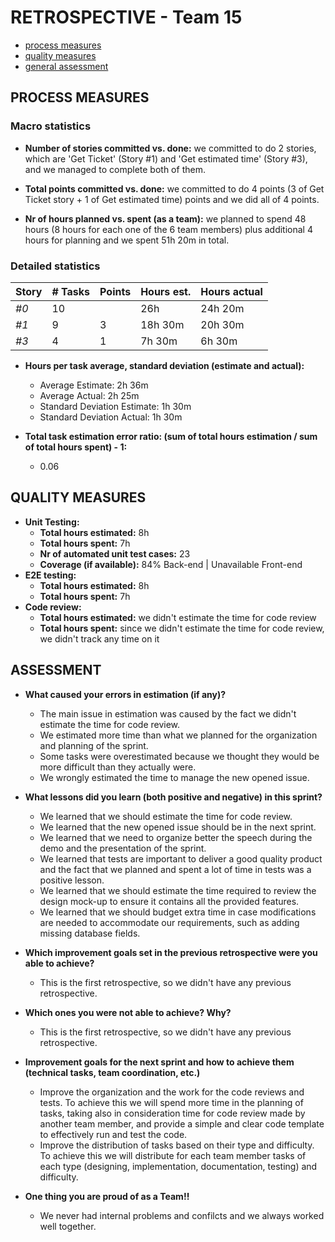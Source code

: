 RETROSPECTIVE - Team 15
=====================================

- [process measures](#process-measures)
- [quality measures](#quality-measures)
- [general assessment](#assessment)

## PROCESS MEASURES 

### Macro statistics

- **Number of stories committed vs. done:** 
  we committed to do 2 stories, which are 'Get Ticket' (Story #1) and 'Get estimated time' (Story #3), and we managed to complete both of them.

- **Total points committed vs. done:**
  we committed to do 4 points (3 of Get Ticket story + 1 of Get estimated time) points and we did all of 4 points.

- **Nr of hours planned vs. spent (as a team):** 
  we planned to spend 48 hours (8 hours for each one of the 6 team members) plus additional 4 hours for planning and we spent 51h 20m in total.

### Detailed statistics

| Story  | # Tasks | Points | Hours est. | Hours actual |
|--------|---------|--------|------------|--------------|
| _#0_   |   10    |        | 26h        |   24h 20m    |
| _#1_   |    9    |   3    | 18h 30m    |   20h 30m    |
| _#3_   |    4    |   1    | 7h 30m     |   6h 30m     |

- **Hours per task average, standard deviation (estimate and actual):**
  - Average Estimate: 2h 36m
  - Average Actual: 2h 25m
  - Standard Deviation Estimate: 1h 30m
  - Standard Deviation Actual: 1h 30m

- **Total task estimation error ratio: (sum of total hours estimation / sum of total hours spent) - 1:**
  - 0.06

  
## QUALITY MEASURES 

- **Unit Testing:**
  - **Total hours estimated:** 8h
  - **Total hours spent:** 7h
  - **Nr of automated unit test cases:** 23
  - **Coverage (if available):** 84% Back-end | Unavailable Front-end
- **E2E testing:**
  - **Total hours estimated:** 8h
  - **Total hours spent:** 7h
- **Code review:**
  - **Total hours estimated:** we didn't estimate the time for code review 
  - **Total hours spent:** since we didn't estimate the time for code review, we didn't track any time on it
  


## ASSESSMENT

- **What caused your errors in estimation (if any)?**
  - The main issue in estimation was caused by the fact we didn't estimate the time for code review.
  - We estimated more time than what we planned for the organization and planning of the sprint.
  - Some tasks were overestimated because we thought they would be more difficult than they actually were.
  - We wrongly estimated the time to manage the new opened issue.

- **What lessons did you learn (both positive and negative) in this sprint?**
  - We learned that we should estimate the time for code review.
  - We learned that the new opened issue should be in the next sprint.
  - We learned that we need to organize better the speech during the demo and the presentation of the sprint.
  - We learned that tests are important to deliver a good quality product and the fact that we planned and spent a lot of time in tests was a positive lesson.
  - We learned that we should estimate the time required to review the design mock-up to ensure it contains all the provided features.
  - We learned that we should budget extra time in case modifications are needed to accommodate our requirements, such as adding missing database fields.

- **Which improvement goals set in the previous retrospective were you able to achieve?** 
  - This is the first retrospective, so we didn't have any previous retrospective.

- **Which ones you were not able to achieve? Why?**
  - This is the first retrospective, so we didn't have any previous retrospective.

- **Improvement goals for the next sprint and how to achieve them (technical tasks, team coordination, etc.)**
  - Improve the organization and the work for the code reviews and tests. To achieve this we will spend more time in the planning of tasks, taking also in consideration time for code review made by another team member, and provide a simple and clear code template to effectively run and test the code.
  - Improve the distribution of tasks based on their type and difficulty. To achieve this we will distribute for each team member tasks of each type (designing, implementation, documentation, testing) and difficulty.

- **One thing you are proud of as a Team!!**
  - We never had internal problems and confilcts and we always worked well together.
